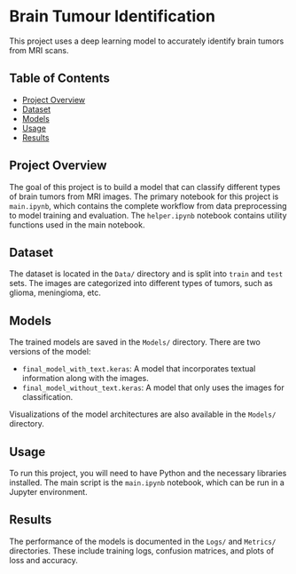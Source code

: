 # Brain Tumour Identification

This project uses a deep learning model to accurately identify brain tumors from MRI scans.

## Table of Contents

- [Project Overview](#project-overview)
- [Dataset](#dataset)
- [Models](#models)
- [Usage](#usage)
- [Results](#results)

## Project Overview

The goal of this project is to build a model that can classify different types of brain tumors from MRI images. The primary notebook for this project is `main.ipynb`, which contains the complete workflow from data preprocessing to model training and evaluation. The `helper.ipynb` notebook contains utility functions used in the main notebook.

## Dataset

The dataset is located in the `Data/` directory and is split into `train` and `test` sets. The images are categorized into different types of tumors, such as glioma, meningioma, etc.

## Models

The trained models are saved in the `Models/` directory. There are two versions of the model:

- `final_model_with_text.keras`: A model that incorporates textual information along with the images.
- `final_model_without_text.keras`: A model that only uses the images for classification.

Visualizations of the model architectures are also available in the `Models/` directory.

## Usage

To run this project, you will need to have Python and the necessary libraries installed. The main script is the `main.ipynb` notebook, which can be run in a Jupyter environment.

## Results

The performance of the models is documented in the `Logs/` and `Metrics/` directories. These include training logs, confusion matrices, and plots of loss and accuracy.
